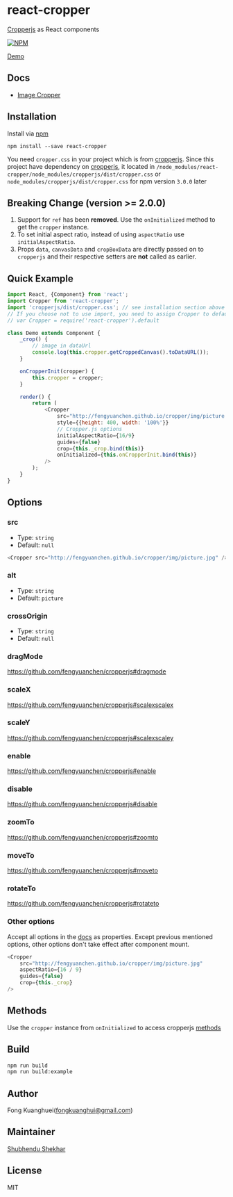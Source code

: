 # react-cropper

[Cropperjs](https://github.com/fengyuanchen/cropperjs) as React components

[![NPM](https://nodei.co/npm/react-cropper.png)](https://www.npmjs.com/package/react-cropper)

[Demo](http://roadmanfong.github.io/react-cropper/example/)

## Docs

- [Image Cropper](https://github.com/fengyuanchen/cropper)

## Installation

Install via [npm](https://www.npmjs.com/package/react-cropper)

```shell
npm install --save react-cropper
```

You need `cropper.css` in your project which is from [cropperjs](https://www.npmjs.com/package/cropperjs).
Since this project have dependency on [cropperjs](https://www.npmjs.com/package/cropperjs), it located in `/node_modules/react-cropper/node_modules/cropperjs/dist/cropper.css` or `node_modules/cropperjs/dist/cropper.css` for npm version `3.0.0` later

## Breaking Change (version >= 2.0.0)

1. Support for `ref` has been **removed**. Use the `onInitialized` method to get the `cropper` instance.
2. To set initial aspect ratio, instead of using `aspectRatio` use `initialAspectRatio`.
3. Props `data`, `canvasData` and `cropBoxData` are directly passed on to `cropperjs` and their respective setters are **not** called as earlier.

## Quick Example

```js
import React, {Component} from 'react';
import Cropper from 'react-cropper';
import 'cropperjs/dist/cropper.css'; // see installation section above for versions of NPM older than 3.0.0
// If you choose not to use import, you need to assign Cropper to default
// var Cropper = require('react-cropper').default

class Demo extends Component {
    _crop() {
        // image in dataUrl
        console.log(this.cropper.getCroppedCanvas().toDataURL());
    }

    onCropperInit(cropper) {
        this.cropper = cropper;
    }

    render() {
        return (
            <Cropper
                src="http://fengyuanchen.github.io/cropper/img/picture.jpg"
                style={{height: 400, width: '100%'}}
                // Cropper.js options
                initialAspectRatio={16/9}
                guides={false}
                crop={this._crop.bind(this)}
                onInitialized={this.onCropperInit.bind(this)}
            />
        );
    }
}
```

## Options

### src

- Type: `string`
- Default: `null`

```js
<Cropper src="http://fengyuanchen.github.io/cropper/img/picture.jpg" />
```

### alt

- Type: `string`
- Default: `picture`

### crossOrigin

- Type: `string`
- Default: `null`

### dragMode

https://github.com/fengyuanchen/cropperjs#dragmode

### scaleX

https://github.com/fengyuanchen/cropperjs#scalexscalex

### scaleY

https://github.com/fengyuanchen/cropperjs#scalexscaley

### enable

https://github.com/fengyuanchen/cropperjs#enable

### disable

https://github.com/fengyuanchen/cropperjs#disable

### zoomTo

https://github.com/fengyuanchen/cropperjs#zoomto

### moveTo

https://github.com/fengyuanchen/cropperjs#moveto

### rotateTo

https://github.com/fengyuanchen/cropperjs#rotateto

### Other options

Accept all options in the [docs](https://github.com/fengyuanchen/cropperjs#options) as properties.
Except previous mentioned options, other options don't take effect after component mount.

```js
<Cropper
    src="http://fengyuanchen.github.io/cropper/img/picture.jpg"
    aspectRatio={16 / 9}
    guides={false}
    crop={this._crop}
/>
```

## Methods

Use the `cropper` instance from `onInitialized` to access cropperjs [methods](https://github.com/fengyuanchen/cropper#methods)

## Build

```sh
npm run build
npm run build:example
```

## Author

Fong Kuanghuei(fongkuanghui@gmail.com)

## Maintainer

[Shubhendu Shekhar](https://github.com/shekhar-shubhendu)

## License

MIT
